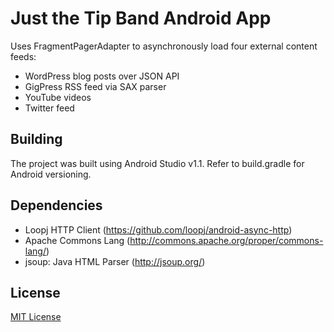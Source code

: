 # Just the Tip Band Android App

Uses FragmentPagerAdapter to asynchronously load four external content feeds:

+ WordPress blog posts over JSON API
+ GigPress RSS feed via SAX parser
+ YouTube videos
+ Twitter feed

## Building

The project was built using Android Studio v1.1. Refer to build.gradle for Android versioning.

## Dependencies

+ Loopj HTTP Client (https://github.com/loopj/android-async-http)
+ Apache Commons Lang (http://commons.apache.org/proper/commons-lang/)
+ jsoup: Java HTML Parser (http://jsoup.org/)

## License

[MIT License](http://opensource.org/licenses/MIT)